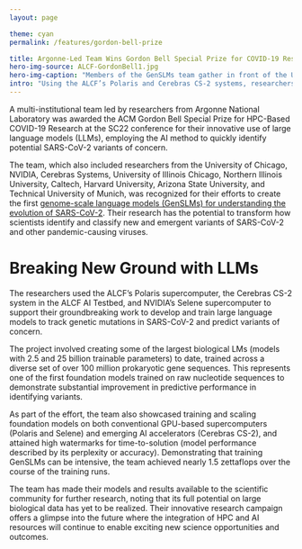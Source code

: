 ```yaml
---
layout: page

theme: cyan
permalink: /features/gordon-bell-prize

title: Argonne-Led Team Wins Gordon Bell Special Prize for COVID-19 Research
hero-img-source: ALCF-GordonBell1.jpg
hero-img-caption: "Members of the GenSLMs team gather in front of the U.S. Department of Energy's booth at the SC22 conference."
intro: "Using the ALCF’s Polaris and Cerebras CS-2 systems, researchers developed the first genome-scale language model to study the evolutionary dynamics of SARS-CoV-2."
---
```



A multi-institutional team led by researchers from Argonne National Laboratory was awarded the ACM Gordon Bell Special Prize for HPC-Based COVID-19 Research at the SC22 conference for their innovative use of large language models (LLMs), employing the AI method to quickly identify potential SARS-CoV-2 variants of concern. 

The team, which also included researchers from the University of Chicago, NVIDIA, Cerebras Systems, University of Illinois Chicago, Northern Illinois University, Caltech, Harvard University, Arizona State University, and Technical University of Munich, was recognized for their efforts to create the first [genome-scale language models (GenSLMs) for understanding the evolution of SARS-CoV-2](https://www.biorxiv.org/content/10.1101/2022.10.10.511571v1). Their research has the potential to transform how scientists identify and classify new and emergent variants of SARS-CoV-2 and other pandemic-causing viruses.

# Breaking New Ground with LLMs

The researchers used the ALCF’s Polaris supercomputer, the Cerebras CS-2 system in the ALCF AI Testbed, and NVIDIA’s Selene supercomputer to support their groundbreaking work to develop and train large language models to track genetic mutations in SARS-CoV-2 and predict variants of concern.

The project involved creating some of the largest biological LMs (models with 2.5 and 25 billion trainable parameters) to date, trained across a diverse set of over 100 million prokaryotic gene sequences. This represents one of the first foundation models trained on raw nucleotide sequences to demonstrate substantial improvement in predictive performance in identifying variants. 

As part of the effort, the team also showcased training and scaling foundation models on both conventional GPU-based supercomputers (Polaris and Selene) and emerging AI accelerators (Cerebras CS-2), and attained high watermarks for time-to-solution (model performance described by its perplexity or accuracy). Demonstrating that training GenSLMs can be intensive, the team achieved nearly 1.5 zettaflops over the course of the training runs. 

The team has made their models and results available to the scientific community for further research, noting that its full potential on large biological data has yet to be realized. Their innovative research campaign offers a glimpse into the future where the integration of HPC and AI resources will continue to enable exciting new science opportunities and outcomes.
